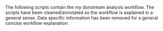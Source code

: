 The following scripts contain the my donstream analysis workflow. 
The scripts have been cleaned/annotated so the workflow is explained in a general sense. 
Data specific information has been removed for a general concise workflow explanation. 
